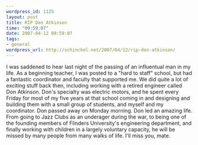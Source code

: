 ```yaml
--- 
wordpress_id: 1125
layout: post
title: RIP Don Atkinson
time: "09:59:07"
date: 2007-04-12 09:59:07
tags: 
- general
wordpress_url: http://schinckel.net/2007/04/12/rip-don-atkinson/
---
```

I was saddened to hear last night of the passing of an influentual man in my life. As a beginning teacher, I was posted to a "hard to staff" school, but had a fantastic coordinator and faculty that supported me. We did quite a lot of exciting stuff back then, including working with a retired engineer called Don Atkinson. Don's specialty was electric motors, and he spent every Friday for most of my five years at that school coming in and designing and building them with a small group of students, and myself and my coordinator. Don passed away on Monday morning. Don led an amazing life. From going to Jazz Clubs as an underager during the war, to being one of the founding members of Flinders University's engineering department, and finally working with children in a largely voluntary capacity, he will be missed by many people from many walks of life. I'll miss you, mate. 
